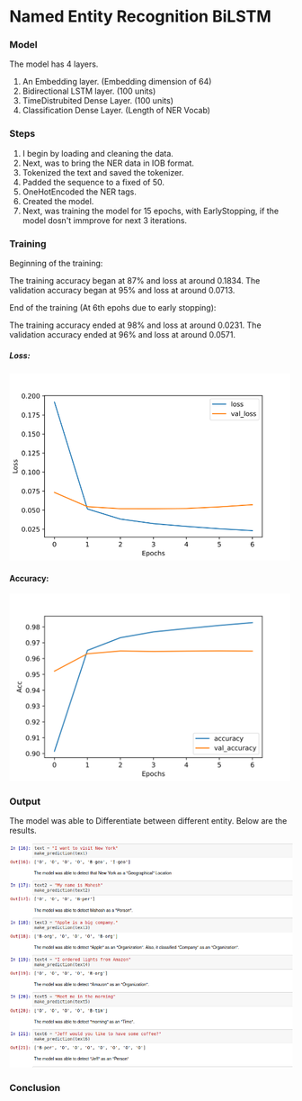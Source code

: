 # Named Entity Recognition BiLSTM



### Model

The model has 4 layers.

1. An Embedding layer. (Embedding dimension of 64)
2. Bidirectional LSTM layer. (100 units)
3. TimeDistrubited Dense Layer. (100 units)
4. Classification Dense Layer. (Length of NER Vocab)


### Steps

1. I begin by loading and cleaning the data.
2. Next, was to bring the NER data in IOB format.
3. Tokenized the text and saved the tokenizer.
4. Padded the sequence to a fixed of 50.
5. OneHotEncoded the NER tags.
6. Created the model.
7. Next, was training the model for 15 epochs, with EarlyStopping, if the model dosn't immprove for next 3 iterations.


### Training

Beginning of the training:

The training accuracy began at 87% and loss at around 0.1834.
The validation accuracy began at 95% and loss at around 0.0713.

End of the training (At 6th epohs due to early stopping):

The training accuracy ended at 98% and loss at around 0.0231.
The validation accuracy ended at 96% and loss at around 0.0571.

##### Loss: 



<img src="https://github.com/mahesh863/Named-entity-recognition-BiLSTM/blob/main/Graphs/Loss.png" width="500px">



#### Accuracy:

<img src="https://github.com/mahesh863/Named-entity-recognition-BiLSTM/blob/main/Graphs/Acc.png" width="500px">

### Output

The model was able to Differentiate between different entity. Below are the results.

![alt text](https://github.com/mahesh863/Named-entity-recognition-BiLSTM/blob/main/Graphs/Results.png)



### Conclusion









